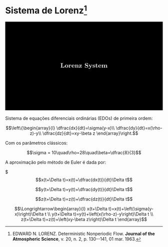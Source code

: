 # Sistema de Lorenz[^1]

[![Watch the video](media/images/lorenz/thumbnail.png)](media/videos/lorenz/1080p60/lorenz.mp4)

Sistema de equações diferenciais ordinárias (EDOs) de primeira ordem:

$$\left\{\begin{array}{l}
\dfrac{dx}{dt}=\sigma(y-x)\\
\dfrac{dy}{dt}=x(\rho-z)-y\\
\dfrac{dz}{dt}=xy-\beta z
\end{array}\right.$$

Com os parâmetros clássicos:

$$\sigma = 10\quad\rho=28\quad\beta=\dfrac{8}{3}$$

A aproximação pelo método de Euler é dada por:

$$$x(t+\Delta t)=x(t)+\dfrac{dx(t)}{dt}\Delta t$$

$$y(t+\Delta t)=y(t)+\dfrac{dy(t)}{dt}\Delta t$$

$$z(t+\Delta t)=z(t)+\dfrac{dz(t)}{dt}\Delta t$$

$$\Longrightarrow\begin{array}{l}
x(t+\Delta t)=x(t)+\left(\sigma(y-x)\right)\Delta t \\
y(t+\Delta t)=y(t)+\left(x(\rho-z)-y\right)\Delta t \\
z(t+\Delta t)=z(t)+\left(xy-\beta z\right)\Delta t
\end{array}$$

[^1]: EDWARD N. LORENZ. Deterministic Nonperiodic Flow. **Journal of the Atmospheric Science**, v. 20, n. 2, p. 130--141, 01 mar. 1963.